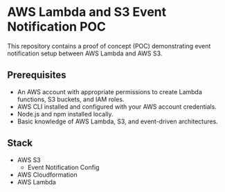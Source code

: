 # AWS Lambda and S3 Event Notification POC

This repository contains a proof of concept (POC) demonstrating event notification setup between AWS Lambda and AWS S3.

## Prerequisites

- An AWS account with appropriate permissions to create Lambda functions, S3 buckets, and IAM roles.
- AWS CLI installed and configured with your AWS account credentials.
- Node.js and npm installed locally.
- Basic knowledge of AWS Lambda, S3, and event-driven architectures.

## Stack
* AWS S3
    * Event Notification Config
* AWS Cloudformation
* AWS Lambda
